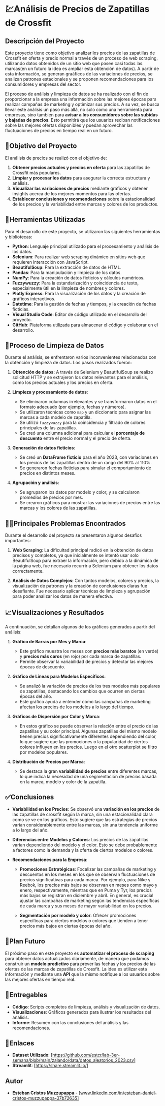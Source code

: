 # 💹Análisis de Precios de Zapatillas de Crossfit

## Descripción del Proyecto
Este proyecto tiene como objetivo analizar los precios de las zapatillas de Crossfit en oferta y precio normal a través de un proceso de web scraping, utilizando datos obtenidos de un sitio web que posee casi todas las marcas(en un futuro la idea es ampliar esta obtención de datos). A partir de esta información, se generan graáficos de las variaciones de precios, se analizan patrones estacionales y se proponen recomendaciones para los consumidores y empresas del sector.

El proceso de análisis y limpieza de datos se ha realizado con el fin de proporcionar a la empresa una información sobre las mejores épocas para realizar campañas de marketing y optimizar sus precios. A su vez, se busca llevar este análisis un paso más allá, no solo como una herramienta para empresas, sino también para **avisar a los consumidores sobre las subidas y bajadas de precios**. Esto permitirá que los usuarios reciban notificaciones sobre las mejores ofertas disponibles y puedan aprovechar las fluctuaciones de precios en tiempo real en un futuro.

## 🎯Objetivo del Proyecto
El análisis de precios se realizó con el objetivo de:

1. **Obtener precios actuales y precios en oferta** para las zapatillas de Crossfit más populares.
2. **Limpiar y procesar los datos** para asegurar la correcta estructura y análisis.
3. **Visualizar las variaciones de precios** mediante gráficos y obtener insights acerca de los mejores momentos para las ofertas.
4. **Establecer conclusiones y recomendaciones** sobre la estacionalidad de los precios y la variabilidad entre marcas y colores de los productos.

## 🧰Herramientas Utilizadas
Para el desarrollo de este proyecto, se utilizaron las siguientes herramientas y bibliotecas:

- **Python**: Lenguaje principal utilizado para el procesamiento y análisis de los datos.
- **Selenium**: Para realizar web scraping dinámico en sitios web que requieren interacción con JavaScript.
- **BeautifulSoup**: Para la extracción de datos de HTML.
- **Pandas**: Para la manipulación y limpieza de los datos.
- **NumPy**: Para la creación de datos ficticios y cálculos numéricos.
- **Fuzzywuzzy**: Para la estandarización y coincidencia de texto, especialmente útil en la limpieza de nombres y colores.
- **Plotly Express**: Para la visualización de los datos y la creación de gráficos interactivos.
- **Datetime**: Para la gestión de fechas y tiempos, y la creación de fechas ficticias.
- **Visual Studio Code**: Editor de código utilizado en el desarrollo del proyecto.
- **GitHub**: Plataforma utilizada para almacenar el código y colaborar en el desarrollo.

## 🧹Proceso de Limpieza de Datos
Durante el análisis, se enfrentaron varios inconvenientes relacionados con la obtención y limpieza de datos. Los pasos realizados fueron:

1. **Obtención de datos**: A través de Selenium y BeautifulSoup se realizo solicitud HTTP y se extrajeron los datos relevantes para el análisis, como los precios actuales y los precios en oferta.
   
2. **Limpieza y procesamiento de datos**:
   - Se eliminaron columnas irrelevantes y se transformaron datos en el formato adecuado (por ejemplo, fechas y números).
   - Se utilizaron técnicas como `map` y un diccionario para asignar las marcas a cada modelo de zapatilla.
   - Se utilizó `fuzzywuzzy` para la coincidencia y filtrado de colores principales de las zapatillas.
   - Se creó una columna adicional para calcular el **porcentaje de descuento** entre el precio normal y el precio de oferta.

3. **Generación de datos ficticios**:
   - Se creó un **DataFrame ficticio** para el año 2023, con variaciones en los precios de las zapatillas dentro de un rango del 90% al 110%.
   - Se generaron fechas ficticias para simular el comportamiento de precios en distintos meses.

4. **Agrupación y análisis**:
   - Se agruparon los datos por modelo y color, y se calcularon promedios de precios por mes.
   - Se crearon gráficos para mostrar las variaciones de precios entre las marcas y los colores de las zapatillas.

## 😵‍💫Principales Problemas Encontrados
Durante el desarrollo del proyecto se presentaron algunos desafíos importantes:

1. **Web Scraping**: La dificultad principal radicó en la obtención de datos precisos y completos, ya que inicialmente se intentó usar solo BeautifulSoup para extraer la información, pero debido a la dinámica de la página web, fue necesario recurrir a Selenium para obtener los datos correctamente.
   
2. **Análisis de Datos Complejos**: Con tantos modelos, colores y precios, la visualización de patrones y la creación de conclusiones claras fue desafiante. Fue necesario aplicar técnicas de limpieza y agrupación para poder analizar los datos de manera efectiva.

## 📈Visualizaciones y Resultados

A continuación, se detallan algunos de los gráficos generados a partir del análisis:

1. **Gráfico de Barras por Mes y Marca**:
   - Este gráfico muestra los meses con **precios más baratos** (en verde) y **precios más caros** (en rojo) por cada marca de zapatillas.
   - Permite observar la variabilidad de precios y detectar las mejores épocas de descuento.

2. **Gráfico de Líneas para Modelos Específicos**:
   - Se analizó la variación de precios de los tres modelos más populares de zapatillas, destacando los cambios que ocurren en ciertas épocas del año.
   - Este gráfico ayuda a entender cómo las campañas de marketing afectan los precios de los modelos a lo largo del tiempo.

3. **Gráficos de Dispersión por Color y Marca**:
   - En estos gráfico se puede observar la relación entre el precio de las zapatillas y su color principal. Algunas zapatillas del mismo modelo tienen precios significativamente diferentes dependiendo del color, lo que sugiere que las promociones o la popularidad de ciertos colores influyen en los precios. Luego en el otro scatterplot se filtro por modelos populares.

4. **Distribución de Precios por Marca**:
   - Se destaca la gran **variabilidad de precios** entre diferentes marcas, lo que indica la necesidad de una segmentación de precios basada en la marca, modelo y color de la zapatilla.

## ✅Conclusiones

- **Variabilidad en los Precios**: Se observó una **variación en los precios** de las zapatillas de crossfit según la marca, sin una estacionalidad clara como se ve en los gráficos. Esto sugiere que las estrategias de precios varían considerablemente entre las marcas, sin una tendencia uniforme a lo largo del año.

  
- **Diferencias entre Modelos y Colores**: Los precios de las zapatillas varían dependiendo del modelo y el color. Esto se debe probablemente a factores como la demanda y la oferta de ciertos modelos o colores.

- **Recomendaciones para la Empresa**:
  - **Promociones Estratégicas**: Focalizar las campañas de marketing y descuentos en los meses en los que se observan fluctuaciones de precios significativas para cada marca. Por ejemplo, para Nike y Reebok, los precios más bajos se observan en meses como mayo y enero, respectivamente, mientras que en Puma y Tyr, los precios más bajos se registran en diciembre y abril. En general, es crucial ajustar las campañas de marketing según las tendencias específicas de cada marca y sus meses de mayor variabilidad en los precios.

  - **Segmentación por modelo y color**: Ofrecer promociones específicas para ciertos modelos o colores que tienden a tener precios más bajos en ciertas épocas del año.

## 🔮Plan Futuro
El próximo paso en este proyecto es **automatizar el proceso de scraping** para obtener datos actualizados diariamente, de manera que podamos construir un **modelo predictivo** para prever las fechas y los precios de las ofertas de las marcas de zapatillas de Crossfit. La idea es utilizar esta información y mediante una **API** que la mismo notifique a los usuarios sobre las mejores ofertas en tiempo real.

## 💼Entregables

- **Código**: Scripts completos de limpieza, análisis y visualización de datos.
- **Visualizaciones**: Gráficos generados para ilustrar los resultados del análisis.
- **Informe**: Resumen con las conclusiones del análisis y las recomendaciones.

## 🔗Enlaces

- **Dataset Utilizado**: [https://github.com/estcr/lab-3er-semana/blob/main/zalando/data/datos_aleatorios_2023.csv]
- **Streamlit**: [https://share.streamlit.io/]

## Autor

- **Esteban Cristos Muzzupappa** - [www.linkedin.com/in/esteban-daniel-cristos-muzzupappa-37b72635]

